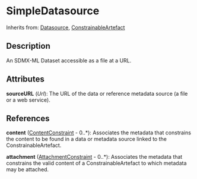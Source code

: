
# SimpleDatasource

Inherits from: [Datasource](Datasource.md), [ConstrainableArtefact](../Constraints/ConstrainableArtefact.md)



## Description

An SDMX-ML Dataset accessible as a file at a URL.


## Attributes

**sourceURL** (*Url*): The URL of the data or reference metadata source (a file or a web service).



## References

**content** ([ContentConstraint](../Constraints/ContentConstraint.md) - 0..*): Associates the metadata that constrains the content to be found in a data or metadata source linked to the ConstrainableArtefact.

**attachment** ([AttachmentConstraint](../Constraints/AttachmentConstraint.md) - 0..*): Associates the metadata that constrains the valid content of a ConstrainableArtefact to which metadata may be attached.




